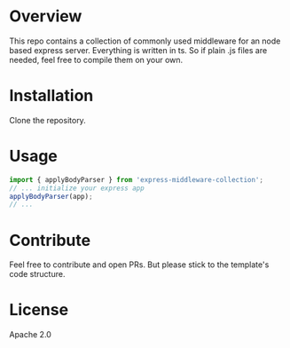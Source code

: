 # Overview
This repo contains a collection of commonly used middleware for an node based express server.
Everything is written in ts. So if plain .js files are needed, feel free to compile them on your own.

# Installation
Clone the repository.

# Usage
```ts
import { applyBodyParser } from 'express-middleware-collection';
// ... initialize your express app
applyBodyParser(app);
// ...
```

# Contribute
Feel free to contribute and open PRs. But please stick to the template's code structure.

# License
Apache 2.0